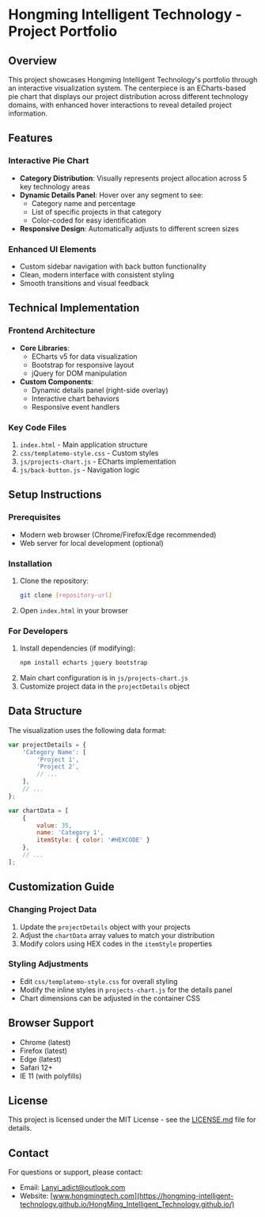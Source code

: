 # Hongming Intelligent Technology - Project Portfolio

## Overview
This project showcases Hongming Intelligent Technology's portfolio through an interactive visualization system. The centerpiece is an ECharts-based pie chart that displays our project distribution across different technology domains, with enhanced hover interactions to reveal detailed project information.

## Features

### Interactive Pie Chart
- **Category Distribution**: Visually represents project allocation across 5 key technology areas
- **Dynamic Details Panel**: Hover over any segment to see:
  - Category name and percentage
  - List of specific projects in that category
  - Color-coded for easy identification
- **Responsive Design**: Automatically adjusts to different screen sizes

### Enhanced UI Elements
- Custom sidebar navigation with back button functionality
- Clean, modern interface with consistent styling
- Smooth transitions and visual feedback

## Technical Implementation

### Frontend Architecture
- **Core Libraries**:
  - ECharts v5 for data visualization
  - Bootstrap for responsive layout
  - jQuery for DOM manipulation
- **Custom Components**:
  - Dynamic details panel (right-side overlay)
  - Interactive chart behaviors
  - Responsive event handlers

### Key Code Files
1. `index.html` - Main application structure
2. `css/templatemo-style.css` - Custom styles
3. `js/projects-chart.js` - ECharts implementation
4. `js/back-button.js` - Navigation logic

## Setup Instructions

### Prerequisites
- Modern web browser (Chrome/Firefox/Edge recommended)
- Web server for local development (optional)

### Installation
1. Clone the repository:
   ```bash
   git clone [repository-url]
   ```
2. Open `index.html` in your browser

### For Developers
1. Install dependencies (if modifying):
   ```bash
   npm install echarts jquery bootstrap
   ```
2. Main chart configuration is in `js/projects-chart.js`
3. Customize project data in the `projectDetails` object

## Data Structure
The visualization uses the following data format:

```javascript
var projectDetails = {
    'Category Name': [
        'Project 1',
        'Project 2',
        // ...
    ],
    // ...
};

var chartData = [
    { 
        value: 35, 
        name: 'Category 1',
        itemStyle: { color: '#HEXCODE' }
    },
    // ...
];
```

## Customization Guide

### Changing Project Data
1. Update the `projectDetails` object with your projects
2. Adjust the `chartData` array values to match your distribution
3. Modify colors using HEX codes in the `itemStyle` properties

### Styling Adjustments
- Edit `css/templatemo-style.css` for overall styling
- Modify the inline styles in `projects-chart.js` for the details panel
- Chart dimensions can be adjusted in the container CSS

## Browser Support
- Chrome (latest)
- Firefox (latest)
- Edge (latest)
- Safari 12+
- IE 11 (with polyfills)

## License
This project is licensed under the MIT License - see the [LICENSE.md](LICENSE.md) file for details.

## Contact
For questions or support, please contact:
- Email: Lanyi_adict@outlook.com
- Website: [www.hongmingtech.com](https://hongming-intelligent-technology.github.io/HongMing_Intelligent_Technology.github.io/)
